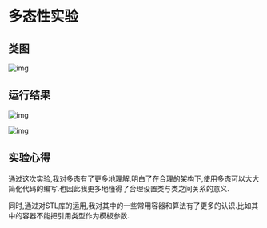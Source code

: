 # 多态性实验

## 类图

![img](https://img2023.cnblogs.com/blog/2137098/202305/2137098-20230530185447408-1948047916.png)

## 运行结果

![img](https://img2023.cnblogs.com/blog/2137098/202305/2137098-20230530185505069-167826266.png)

![img](https://img2023.cnblogs.com/blog/2137098/202305/2137098-20230530185515799-921669754.png)

## 实验心得

通过这次实验,我对多态有了更多地理解,明白了在合理的架构下,使用多态可以大大简化代码的编写.也因此我更多地懂得了合理设置类与类之间关系的意义.

同时,通过对STL库的运用,我对其中的一些常用容器和算法有了更多的认识.比如其中的容器不能把引用类型作为模板参数.
